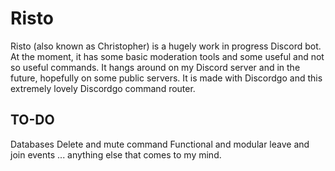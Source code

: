 # Risto

Risto (also known as Christopher) is a hugely work in progress Discord bot. At the moment, it has some basic moderation tools and some useful and not so useful commands.
It hangs around on my Discord server and in the future, hopefully on some public servers. It is made with Discordgo and this extremely lovely Discordgo command router.

## TO-DO
Databases
Delete and mute command
Functional and modular leave and join events
... anything else that comes to my mind.
